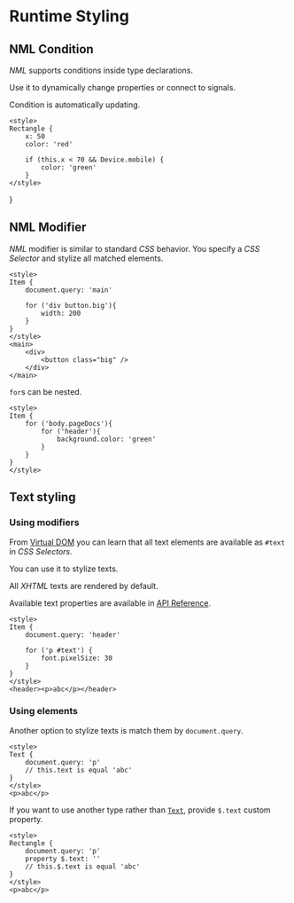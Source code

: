 # Runtime Styling

## NML Condition

*NML* supports conditions inside type declarations.

Use it to dynamically change properties or connect to signals.

Condition is automatically updating.

```xhtml
<style>
Rectangle {
    x: 50
    color: 'red'

    if (this.x < 70 && Device.mobile) {
        color: 'green'
    }
</style>
```
}

## NML Modifier

*NML* modifier is similar to standard *CSS* behavior. You specify a *CSS Selector* and stylize all matched elements.

```xhtml
<style>
Item {
    document.query: 'main'

    for ('div button.big'){
        width: 200
    }
}
</style>
<main>
    <div>
        <button class="big" />
    </div>
</main>
```

`for`s can be nested.

```xhtml
<style>
Item {
    for ('body.pageDocs'){
        for ('header'){
            background.color: 'green'
        }
    }
}
</style>
```

## Text styling

### Using modifiers

From [Virtual DOM](/views/virtual-dom.html#querying-elements) you can learn that all text elements are available as `#text` in *CSS Selectors*.

You can use it to stylize texts.

All *XHTML* texts are rendered by default.

Available text properties are available in [API Reference](/api/renderer-text.html).

```xhtml
<style>
Item {
    document.query: 'header'

    for ('p #text') {
        font.pixelSize: 30
    }
}
</style>
<header><p>abc</p></header>
```

### Using elements

Another option to stylize texts is match them by `document.query`.

```xhtml
<style>
Text {
    document.query: 'p'
    // this.text is equal 'abc'
}
</style>
<p>abc</p>
```

If you want to use another type rather than [`Text`](/api/renderer-text.html), provide `$.text` custom property.

```xhtml
<style>
Rectangle {
    document.query: 'p'
    property $.text: ''
    // this.$.text is equal 'abc'
}
</style>
<p>abc</p>
```
